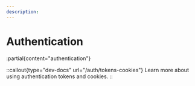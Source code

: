 ```yaml
---
description:
---
```


# Authentication

:partial{content="authentication"}

::callout{type="dev-docs" url="/auth/tokens-cookies"}
Learn more about using authentication tokens and cookies.
::
